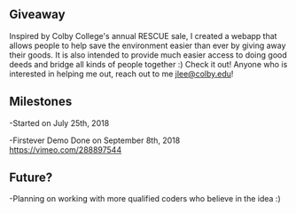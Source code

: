 Giveaway
--

Inspired by Colby College's annual RESCUE sale, I created a webapp that allows people to help save the environment easier than ever by giving away their goods. It is also intended to provide much easier access to doing good deeds and bridge all kinds of people together :) Check it out! Anyone who is interested in helping me out, reach out to me jlee@colby.edu!

Milestones
--
-Started on July 25th, 2018

-Firstever Demo Done on September 8th, 2018 https://vimeo.com/288897544


Future?
--
-Planning on working with more qualified coders who believe in the idea :)
